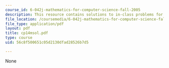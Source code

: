 ```yaml
---
course_id: 6-042j-mathematics-for-computer-science-fall-2005
description: This resource contains solutions to in-class problems for week 14, monday.
file_location: /coursemedia/6-042j-mathematics-for-computer-science-fall-2005/56c8f500651c05d2130dfad28526b7d5_cp14msol.pdf
file_type: application/pdf
layout: pdf
title: cp14msol.pdf
type: course
uid: 56c8f500651c05d2130dfad28526b7d5

---
```

None